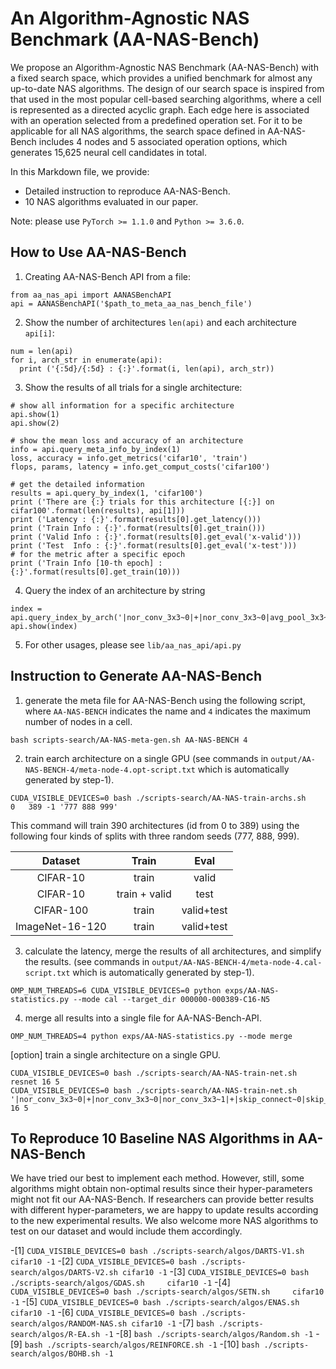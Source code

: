 # An Algorithm-Agnostic NAS Benchmark (AA-NAS-Bench)

We propose an Algorithm-Agnostic NAS Benchmark (AA-NAS-Bench) with a fixed search space, which provides a unified benchmark for almost any up-to-date NAS algorithms.
The design of our search space is inspired from that used in the most popular cell-based searching algorithms, where a cell is represented as a directed acyclic graph. Each edge here is associated with an operation selected from a predefined operation set. For it to be applicable for all NAS algorithms, the search space defined in AA-NAS-Bench includes 4 nodes and 5 associated operation options, which generates 15,625 neural cell candidates in total.

In this Markdown file, we provide:
- Detailed instruction to reproduce AA-NAS-Bench.
- 10 NAS algorithms evaluated in our paper.

Note: please use `PyTorch >= 1.1.0` and `Python >= 3.6.0`.

## How to Use AA-NAS-Bench

1. Creating AA-NAS-Bench API from a file:
```
from aa_nas_api import AANASBenchAPI
api = AANASBenchAPI('$path_to_meta_aa_nas_bench_file')
```

2. Show the number of architectures `len(api)` and each architecture `api[i]`:
```
num = len(api)
for i, arch_str in enumerate(api):
  print ('{:5d}/{:5d} : {:}'.format(i, len(api), arch_str))
```

3. Show the results of all trials for a single architecture:
```
# show all information for a specific architecture
api.show(1)
api.show(2)

# show the mean loss and accuracy of an architecture
info = api.query_meta_info_by_index(1)
loss, accuracy = info.get_metrics('cifar10', 'train')
flops, params, latency = info.get_comput_costs('cifar100')

# get the detailed information
results = api.query_by_index(1, 'cifar100')
print ('There are {:} trials for this architecture [{:}] on cifar100'.format(len(results), api[1]))
print ('Latency : {:}'.format(results[0].get_latency()))
print ('Train Info : {:}'.format(results[0].get_train()))
print ('Valid Info : {:}'.format(results[0].get_eval('x-valid')))
print ('Test  Info : {:}'.format(results[0].get_eval('x-test')))
# for the metric after a specific epoch
print ('Train Info [10-th epoch] : {:}'.format(results[0].get_train(10)))
```

4. Query the index of an architecture by string
```
index = api.query_index_by_arch('|nor_conv_3x3~0|+|nor_conv_3x3~0|avg_pool_3x3~1|+|skip_connect~0|nor_conv_3x3~1|skip_connect~2|')
api.show(index)
```

5. For other usages, please see `lib/aa_nas_api/api.py`

## Instruction to Generate AA-NAS-Bench

1. generate the meta file for AA-NAS-Bench using the following script, where `AA-NAS-BENCH` indicates the name and `4` indicates the maximum number of nodes in a cell.
```
bash scripts-search/AA-NAS-meta-gen.sh AA-NAS-BENCH 4
```

2. train earch architecture on a single GPU (see commands in `output/AA-NAS-BENCH-4/meta-node-4.opt-script.txt` which is automatically generated by step-1).
```
CUDA_VISIBLE_DEVICES=0 bash ./scripts-search/AA-NAS-train-archs.sh     0   389 -1 '777 888 999'
```
This command will train 390 architectures (id from 0 to 389) using the following four kinds of splits with three random seeds (777, 888, 999).

|     Dataset     |     Train     | Eval  |
|:---------------:|:-------------:|:-----:|
| CIFAR-10        | train         | valid |
| CIFAR-10        | train + valid | test  |
| CIFAR-100       | train         | valid+test |
| ImageNet-16-120 | train         | valid+test |

3. calculate the latency, merge the results of all architectures, and simplify the results.
(see commands in `output/AA-NAS-BENCH-4/meta-node-4.cal-script.txt` which is automatically generated by step-1).
```
OMP_NUM_THREADS=6 CUDA_VISIBLE_DEVICES=0 python exps/AA-NAS-statistics.py --mode cal --target_dir 000000-000389-C16-N5
```

4. merge all results into a single file for AA-NAS-Bench-API.
```
OMP_NUM_THREADS=4 python exps/AA-NAS-statistics.py --mode merge
```

[option] train a single architecture on a single GPU.
```
CUDA_VISIBLE_DEVICES=0 bash ./scripts-search/AA-NAS-train-net.sh resnet 16 5
CUDA_VISIBLE_DEVICES=0 bash ./scripts-search/AA-NAS-train-net.sh '|nor_conv_3x3~0|+|nor_conv_3x3~0|nor_conv_3x3~1|+|skip_connect~0|skip_connect~1|skip_connect~2|' 16 5
```

## To Reproduce 10 Baseline NAS Algorithms in AA-NAS-Bench

We have tried our best to implement each method. However, still, some algorithms might obtain non-optimal results since their hyper-parameters might not fit our AA-NAS-Bench.
If researchers can provide better results with different hyper-parameters, we are happy to update results according to the new experimental results. We also welcome more NAS algorithms to test on our dataset and would include them accordingly.

-[1] `CUDA_VISIBLE_DEVICES=0 bash ./scripts-search/algos/DARTS-V1.sh cifar10 -1`
-[2] `CUDA_VISIBLE_DEVICES=0 bash ./scripts-search/algos/DARTS-V2.sh cifar10 -1`
-[3] `CUDA_VISIBLE_DEVICES=0 bash ./scripts-search/algos/GDAS.sh     cifar10 -1`
-[4] `CUDA_VISIBLE_DEVICES=0 bash ./scripts-search/algos/SETN.sh     cifar10 -1`
-[5] `CUDA_VISIBLE_DEVICES=0 bash ./scripts-search/algos/ENAS.sh     cifar10 -1`
-[6] `CUDA_VISIBLE_DEVICES=0 bash ./scripts-search/algos/RANDOM-NAS.sh cifar10 -1`
-[7] `bash ./scripts-search/algos/R-EA.sh -1`
-[8] `bash ./scripts-search/algos/Random.sh -1`
-[9] `bash ./scripts-search/algos/REINFORCE.sh -1`
-[10] `bash ./scripts-search/algos/BOHB.sh -1`
